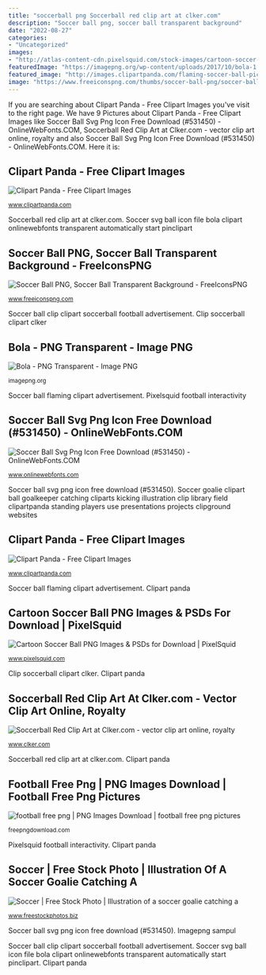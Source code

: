 ```yaml
---
title: "soccerball png Soccerball red clip art at clker.com"
description: "Soccer ball png, soccer ball transparent background"
date: "2022-08-27"
categories:
- "Uncategorized"
images:
- "http://atlas-content-cdn.pixelsquid.com/stock-images/cartoon-soccer-ball-y1Mv8yA-600.jpg"
featuredImage: "https://imagepng.org/wp-content/uploads/2017/10/bola-1.png"
featured_image: "http://images.clipartpanda.com/flaming-soccer-ball-pictures-flaming_soccer_ball_by_rildraw-d47q1j3.png"
image: "https://www.freeiconspng.com/thumbs/soccer-ball-png/soccer-ball-png-33.png"
---
```


If you are searching about Clipart Panda - Free Clipart Images you've visit to the right page. We have 9 Pictures about Clipart Panda - Free Clipart Images like Soccer Ball Svg Png Icon Free Download (#531450) - OnlineWebFonts.COM, Soccerball Red Clip Art at Clker.com - vector clip art online, royalty and also Soccer Ball Svg Png Icon Free Download (#531450) - OnlineWebFonts.COM. Here it is:

## Clipart Panda - Free Clipart Images

![Clipart Panda - Free Clipart Images](http://images.clipartpanda.com/soccerball-Soccer-Ball-Clip-Art-641.jpg "Clipart panda")

<small>www.clipartpanda.com</small>

Soccerball red clip art at clker.com. Soccer svg ball icon file bola clipart onlinewebfonts transparent automatically start pinclipart

## Soccer Ball PNG, Soccer Ball Transparent Background - FreeIconsPNG

![Soccer Ball PNG, Soccer Ball Transparent Background - FreeIconsPNG](https://www.freeiconspng.com/thumbs/soccer-ball-png/soccer-ball-png-33.png "Soccer ball flaming clipart advertisement")

<small>www.freeiconspng.com</small>

Soccer ball clip clipart soccerball football advertisement. Clip soccerball clipart clker

## Bola - PNG Transparent - Image PNG

![Bola - PNG Transparent - Image PNG](https://imagepng.org/wp-content/uploads/2017/10/bola-1.png "Clipart panda")

<small>imagepng.org</small>

Soccer ball flaming clipart advertisement. Pixelsquid football interactivity

## Soccer Ball Svg Png Icon Free Download (#531450) - OnlineWebFonts.COM

![Soccer Ball Svg Png Icon Free Download (#531450) - OnlineWebFonts.COM](http://cdn.onlinewebfonts.com/svg/img_531450.png "Pixelsquid football interactivity")

<small>www.onlinewebfonts.com</small>

Soccer ball svg png icon free download (#531450). Soccer goalie clipart ball goalkeeper catching cliparts kicking illustration clip library field clipartpanda standing players use presentations projects clipground websites

## Clipart Panda - Free Clipart Images

![Clipart Panda - Free Clipart Images](http://images.clipartpanda.com/flaming-soccer-ball-pictures-flaming_soccer_ball_by_rildraw-d47q1j3.png "Soccer ball flaming clipart advertisement")

<small>www.clipartpanda.com</small>

Soccer ball flaming clipart advertisement. Clipart panda

## Cartoon Soccer Ball PNG Images &amp; PSDs For Download | PixelSquid

![Cartoon Soccer Ball PNG Images &amp; PSDs for Download | PixelSquid](http://atlas-content-cdn.pixelsquid.com/stock-images/cartoon-soccer-ball-y1Mv8yA-600.jpg "Soccer svg ball icon file bola clipart onlinewebfonts transparent automatically start pinclipart")

<small>www.pixelsquid.com</small>

Clip soccerball clipart clker. Clipart panda

## Soccerball Red Clip Art At Clker.com - Vector Clip Art Online, Royalty

![Soccerball Red Clip Art at Clker.com - vector clip art online, royalty](http://www.clker.com/cliparts/q/b/L/h/W/w/soccerball-red-hi.png "Soccer ball clip clipart soccerball football advertisement")

<small>www.clker.com</small>

Soccerball red clip art at clker.com. Clipart panda

## Football Free Png | PNG Images Download | Football Free Png Pictures

![football free png | PNG Images Download | football free png pictures](http://freepngdownload.com/image/football-free-png.png "Pixelsquid football interactivity")

<small>freepngdownload.com</small>

Pixelsquid football interactivity. Clipart panda

## Soccer | Free Stock Photo | Illustration Of A Soccer Goalie Catching A

![Soccer | Free Stock Photo | Illustration of a soccer goalie catching a](http://res.freestockphotos.biz/pictures/9/9580-illustration-of-a-soccer-goalie-catching-a-ball-pv.png "Football free png")

<small>www.freestockphotos.biz</small>

Soccer ball svg png icon free download (#531450). Imagepng sampul

Soccer ball clip clipart soccerball football advertisement. Soccer svg ball icon file bola clipart onlinewebfonts transparent automatically start pinclipart. Clipart panda
